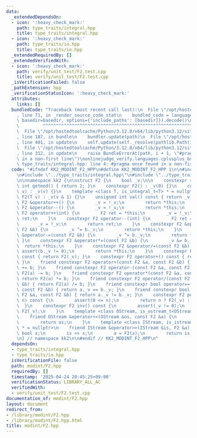```yaml
---
data:
  _extendedDependsOn:
  - icon: ':heavy_check_mark:'
    path: type_traits/integral.hpp
    title: type_traits/integral.hpp
  - icon: ':heavy_check_mark:'
    path: type_traits/io.hpp
    title: type_traits/io.hpp
  _extendedRequiredBy: []
  _extendedVerifiedWith:
  - icon: ':heavy_check_mark:'
    path: verify/unit_test/F2.test.cpp
    title: verify/unit_test/F2.test.cpp
  _isVerificationFailed: false
  _pathExtension: hpp
  _verificationStatusIcon: ':heavy_check_mark:'
  attributes:
    links: []
  bundledCode: "Traceback (most recent call last):\n  File \"/opt/hostedtoolcache/Python/3.12.0/x64/lib/python3.12/site-packages/onlinejudge_verify/documentation/build.py\"\
    , line 71, in _render_source_code_stat\n    bundled_code = language.bundle(stat.path,\
    \ basedir=basedir, options={'include_paths': [basedir]}).decode()\n          \
    \         ^^^^^^^^^^^^^^^^^^^^^^^^^^^^^^^^^^^^^^^^^^^^^^^^^^^^^^^^^^^^^^^^^^^^^^^^^^^^^^^^^\n\
    \  File \"/opt/hostedtoolcache/Python/3.12.0/x64/lib/python3.12/site-packages/onlinejudge_verify/languages/cplusplus.py\"\
    , line 187, in bundle\n    bundler.update(path)\n  File \"/opt/hostedtoolcache/Python/3.12.0/x64/lib/python3.12/site-packages/onlinejudge_verify/languages/cplusplus_bundle.py\"\
    , line 401, in update\n    self.update(self._resolve(pathlib.Path(included), included_from=path))\n\
    \  File \"/opt/hostedtoolcache/Python/3.12.0/x64/lib/python3.12/site-packages/onlinejudge_verify/languages/cplusplus_bundle.py\"\
    , line 312, in update\n    raise BundleErrorAt(path, i + 1, \"#pragma once found\
    \ in a non-first line\")\nonlinejudge_verify.languages.cplusplus_bundle.BundleErrorAt:\
    \ type_traits/integral.hpp: line 4: #pragma once found in a non-first line\n"
  code: "#ifndef KK2_MODINT_F2_HPP\n#define KK2_MODINT_F2_HPP 1\n\n#include <cassert>\n\
    \n#include \"../type_traits/integral.hpp\"\n#include \"../type_traits/io.hpp\"\
    \n\nnamespace kk2 {\n\nstruct F2 {\n    bool _v;\n\n    constexpr static unsigned\
    \ int getmod() { return 2; }\n    constexpr F2() : _v(0) {}\n    constexpr F2(bool\
    \ v) : _v(v) {}\n    template <class T, is_integral_t<T> * = nullptr> constexpr\
    \ F2(T v) : _v(v & 1) {}\n    unsigned int val() const { return _v; }\n    constexpr\
    \ F2 &operator++() {\n        _v = !_v;\n        return *this;\n    }\n    constexpr\
    \ F2 &operator--() {\n        _v = !_v;\n        return *this;\n    }\n    constexpr\
    \ F2 operator++(int) {\n        F2 ret = *this;\n        _v = !_v;\n        return\
    \ ret;\n    }\n    constexpr F2 operator--(int) {\n        F2 ret = *this;\n \
    \       _v = !_v;\n        return ret;\n    }\n    constexpr F2 &operator+=(const\
    \ F2 &b) {\n        _v ^= b._v;\n        return *this;\n    }\n    constexpr F2\
    \ &operator-=(const F2 &b) {\n        _v ^= b._v;\n        return *this;\n   \
    \ }\n    constexpr F2 &operator*=(const F2 &b) {\n        _v &= b._v;\n      \
    \  return *this;\n    }\n    constexpr F2 &operator/=(const F2 &b) {\n       \
    \ assert(b._v != 0);\n        return *this;\n    }\n    constexpr F2 operator-()\
    \ const { return F2(_v); }\n    constexpr F2 operator+() const { return F2(_v);\
    \ }\n    friend constexpr F2 operator+(const F2 &a, const F2 &b) { return F2(a)\
    \ += b; }\n    friend constexpr F2 operator-(const F2 &a, const F2 &b) { return\
    \ F2(a) -= b; }\n    friend constexpr F2 operator*(const F2 &a, const F2 &b) {\
    \ return F2(a) *= b; }\n    friend constexpr F2 operator/(const F2 &a, const F2\
    \ &b) { return F2(a) /= b; }\n    friend constexpr bool operator==(const F2 &a,\
    \ const F2 &b) { return a._v == b._v; }\n    friend constexpr bool operator!=(const\
    \ F2 &a, const F2 &b) { return a._v != b._v; }\n    constexpr F2 pow(long long\
    \ n) const {\n        assert(0 <= n);\n        return n ? F2(_v) : F2(1);\n  \
    \  }\n    constexpr F2 inv() const {\n        assert(_v != 0);\n        return\
    \ F2(_v);\n    }\n    template <class OStream, is_ostream_t<OStream> * = nullptr>\n\
    \    friend OStream &operator<<(OStream &os, const F2 &a) {\n        os << a._v;\n\
    \        return os;\n    }\n    template <class IStream, is_istream_t<IStream>\
    \ * = nullptr>\n    friend IStream &operator>>(IStream &is, F2 &a) {\n       \
    \ bool x;\n        is >> x;\n        a = F2(x);\n        return is;\n    }\n};\n\
    \n} // namespace kk2\n\n#endif // KK2_MODINT_F2_HPP\n"
  dependsOn:
  - type_traits/integral.hpp
  - type_traits/io.hpp
  isVerificationFile: false
  path: modint/F2.hpp
  requiredBy: []
  timestamp: '2025-04-24 20:45:25+09:00'
  verificationStatus: LIBRARY_ALL_AC
  verifiedWith:
  - verify/unit_test/F2.test.cpp
documentation_of: modint/F2.hpp
layout: document
redirect_from:
- /library/modint/F2.hpp
- /library/modint/F2.hpp.html
title: modint/F2.hpp
---
```

